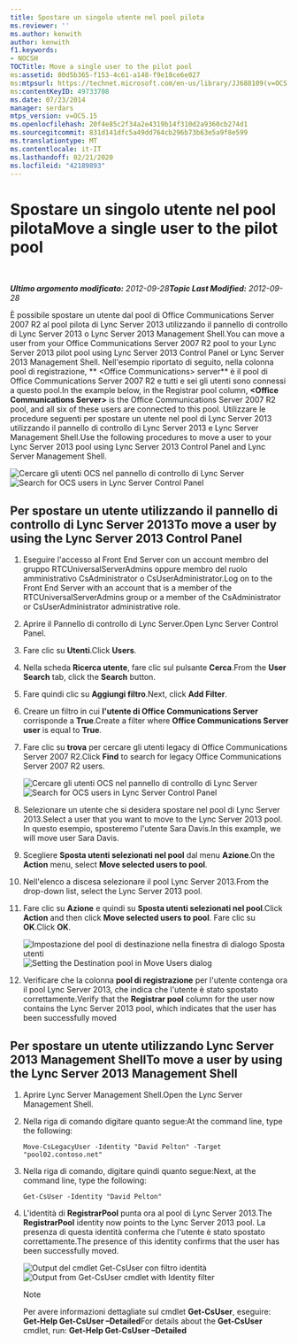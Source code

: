 ```yaml
---
title: Spostare un singolo utente nel pool pilota
ms.reviewer: ''
ms.author: kenwith
author: kenwith
f1.keywords:
- NOCSH
TOCTitle: Move a single user to the pilot pool
ms:assetid: 80d5b365-f153-4c61-a148-f9e18ce6e027
ms:mtpsurl: https://technet.microsoft.com/en-us/library/JJ688109(v=OCS.15)
ms:contentKeyID: 49733708
ms.date: 07/23/2014
manager: serdars
mtps_version: v=OCS.15
ms.openlocfilehash: 20f4e85c2f34a2e4319b14f310d2a9360cb274d1
ms.sourcegitcommit: 831d141dfc5a49dd764cb296b73b63e5a9f8e599
ms.translationtype: MT
ms.contentlocale: it-IT
ms.lasthandoff: 02/21/2020
ms.locfileid: "42189893"
---
```

<div data-xmlns="http://www.w3.org/1999/xhtml">

<div class="topic" data-xmlns="http://www.w3.org/1999/xhtml" data-msxsl="urn:schemas-microsoft-com:xslt" data-cs="https://msdn.microsoft.com/">

<div data-asp="https://msdn2.microsoft.com/asp">

# <a name="move-a-single-user-to-the-pilot-pool"></a><span data-ttu-id="9ba70-102">Spostare un singolo utente nel pool pilota</span><span class="sxs-lookup"><span data-stu-id="9ba70-102">Move a single user to the pilot pool</span></span>

</div>

<div id="mainSection">

<div id="mainBody">

<span> </span>

<span data-ttu-id="9ba70-103">_**Ultimo argomento modificato:** 2012-09-28_</span><span class="sxs-lookup"><span data-stu-id="9ba70-103">_**Topic Last Modified:** 2012-09-28_</span></span>

<span data-ttu-id="9ba70-104">È possibile spostare un utente dal pool di Office Communications Server 2007 R2 al pool pilota di Lync Server 2013 utilizzando il pannello di controllo di Lync Server 2013 o Lync Server 2013 Management Shell.</span><span class="sxs-lookup"><span data-stu-id="9ba70-104">You can move a user from your Office Communications Server 2007 R2 pool to your Lync Server 2013 pilot pool using Lync Server 2013 Control Panel or Lync Server 2013 Management Shell.</span></span> <span data-ttu-id="9ba70-105">Nell'esempio riportato di seguito, nella colonna pool di registrazione, \*\* \<Office Communications\> server\*\* è il pool di Office Communications Server 2007 R2 e tutti e sei gli utenti sono connessi a questo pool.</span><span class="sxs-lookup"><span data-stu-id="9ba70-105">In the example below, in the Registrar pool column, **\<Office Communications Server\>** is the Office Communications Server 2007 R2 pool, and all six of these users are connected to this pool.</span></span> <span data-ttu-id="9ba70-106">Utilizzare le procedure seguenti per spostare un utente nel pool di Lync Server 2013 utilizzando il pannello di controllo di Lync Server 2013 e Lync Server Management Shell.</span><span class="sxs-lookup"><span data-stu-id="9ba70-106">Use the following procedures to move a user to your Lync Server 2013 pool using Lync Server 2013 Control Panel and Lync Server Management Shell.</span></span>

<span data-ttu-id="9ba70-107">![Cercare gli utenti OCS nel pannello di controllo di Lync Server](images/JJ688109.d2008fd6-868b-4f26-84cf-57bb69e073d3(OCS.15).jpg "Cercare gli utenti OCS nel pannello di controllo di Lync Server")</span><span class="sxs-lookup"><span data-stu-id="9ba70-107">![Search for OCS users in Lync Server Control Panel](images/JJ688109.d2008fd6-868b-4f26-84cf-57bb69e073d3(OCS.15).jpg "Search for OCS users in Lync Server Control Panel")</span></span>

<div>

## <a name="to-move-a-user-by-using-the-lync-server-2013-control-panel"></a><span data-ttu-id="9ba70-108">Per spostare un utente utilizzando il pannello di controllo di Lync Server 2013</span><span class="sxs-lookup"><span data-stu-id="9ba70-108">To move a user by using the Lync Server 2013 Control Panel</span></span>

1.  <span data-ttu-id="9ba70-109">Eseguire l'accesso al Front End Server con un account membro del gruppo RTCUniversalServerAdmins oppure membro del ruolo amministrativo CsAdministrator o CsUserAdministrator.</span><span class="sxs-lookup"><span data-stu-id="9ba70-109">Log on to the Front End Server with an account that is a member of the RTCUniversalServerAdmins group or a member of the CsAdministrator or CsUserAdministrator administrative role.</span></span>

2.  <span data-ttu-id="9ba70-110">Aprire il Pannello di controllo di Lync Server.</span><span class="sxs-lookup"><span data-stu-id="9ba70-110">Open Lync Server Control Panel.</span></span>

3.  <span data-ttu-id="9ba70-111">Fare clic su **Utenti**.</span><span class="sxs-lookup"><span data-stu-id="9ba70-111">Click **Users**.</span></span>

4.  <span data-ttu-id="9ba70-112">Nella scheda **Ricerca utente**, fare clic sul pulsante **Cerca**.</span><span class="sxs-lookup"><span data-stu-id="9ba70-112">From the **User Search** tab, click the **Search** button.</span></span>

5.  <span data-ttu-id="9ba70-113">Fare quindi clic su **Aggiungi filtro**.</span><span class="sxs-lookup"><span data-stu-id="9ba70-113">Next, click **Add Filter**.</span></span>

6.  <span data-ttu-id="9ba70-114">Creare un filtro in cui **l'utente di Office Communications Server** corrisponde a **True**.</span><span class="sxs-lookup"><span data-stu-id="9ba70-114">Create a filter where **Office Communications Server user** is equal to **True**.</span></span>

7.  <span data-ttu-id="9ba70-115">Fare clic su **trova** per cercare gli utenti legacy di Office Communications Server 2007 R2.</span><span class="sxs-lookup"><span data-stu-id="9ba70-115">Click **Find** to search for legacy Office Communications Server 2007 R2 users.</span></span>
    
    <span data-ttu-id="9ba70-116">![Cercare gli utenti OCS nel pannello di controllo di Lync Server](images/JJ688109.09528349-7915-41e1-91b4-6ab5c12b1b38(OCS.15).jpg "Cercare gli utenti OCS nel pannello di controllo di Lync Server")</span><span class="sxs-lookup"><span data-stu-id="9ba70-116">![Search for OCS users in Lync Server Control Panel](images/JJ688109.09528349-7915-41e1-91b4-6ab5c12b1b38(OCS.15).jpg "Search for OCS users in Lync Server Control Panel")</span></span>  

8.  <span data-ttu-id="9ba70-117">Selezionare un utente che si desidera spostare nel pool di Lync Server 2013.</span><span class="sxs-lookup"><span data-stu-id="9ba70-117">Select a user that you want to move to the Lync Server 2013 pool.</span></span> <span data-ttu-id="9ba70-118">In questo esempio, sposteremo l'utente Sara Davis.</span><span class="sxs-lookup"><span data-stu-id="9ba70-118">In this example, we will move user Sara Davis.</span></span>

9.  <span data-ttu-id="9ba70-119">Scegliere **Sposta utenti selezionati nel pool** dal menu **Azione**.</span><span class="sxs-lookup"><span data-stu-id="9ba70-119">On the **Action** menu, select **Move selected users to pool**.</span></span>

10. <span data-ttu-id="9ba70-120">Nell'elenco a discesa selezionare il pool Lync Server 2013.</span><span class="sxs-lookup"><span data-stu-id="9ba70-120">From the drop-down list, select the Lync Server 2013 pool.</span></span>

11. <span data-ttu-id="9ba70-121">Fare clic su **Azione** e quindi su **Sposta utenti selezionati nel pool**.</span><span class="sxs-lookup"><span data-stu-id="9ba70-121">Click **Action** and then click **Move selected users to pool**.</span></span> <span data-ttu-id="9ba70-122">Fare clic su **OK**.</span><span class="sxs-lookup"><span data-stu-id="9ba70-122">Click **OK**.</span></span>
    
    <span data-ttu-id="9ba70-123">![Impostazione del pool di destinazione nella finestra di dialogo Sposta utenti](images/JJ688109.d7dc0759-87c5-4c23-938f-361576621504(OCS.15).jpg "Impostazione del pool di destinazione nella finestra di dialogo Sposta utenti")</span><span class="sxs-lookup"><span data-stu-id="9ba70-123">![Setting the Destination pool in Move Users dialog](images/JJ688109.d7dc0759-87c5-4c23-938f-361576621504(OCS.15).jpg "Setting the Destination pool in Move Users dialog")</span></span>  

12. <span data-ttu-id="9ba70-124">Verificare che la colonna **pool di registrazione** per l'utente contenga ora il pool Lync Server 2013, che indica che l'utente è stato spostato correttamente.</span><span class="sxs-lookup"><span data-stu-id="9ba70-124">Verify that the **Registrar pool** column for the user now contains the Lync Server 2013 pool, which indicates that the user has been successfully moved</span></span>

</div>

<div>

## <a name="to-move-a-user-by-using-the-lync-server-2013-management-shell"></a><span data-ttu-id="9ba70-125">Per spostare un utente utilizzando Lync Server 2013 Management Shell</span><span class="sxs-lookup"><span data-stu-id="9ba70-125">To move a user by using the Lync Server 2013 Management Shell</span></span>

1.  <span data-ttu-id="9ba70-126">Aprire Lync Server Management Shell.</span><span class="sxs-lookup"><span data-stu-id="9ba70-126">Open the Lync Server Management Shell.</span></span>

2.  <span data-ttu-id="9ba70-127">Nella riga di comando digitare quanto segue:</span><span class="sxs-lookup"><span data-stu-id="9ba70-127">At the command line, type the following:</span></span>
    
        Move-CsLegacyUser -Identity "David Pelton" -Target "pool02.contoso.net"

3.  <span data-ttu-id="9ba70-128">Nella riga di comando, digitare quindi quanto segue:</span><span class="sxs-lookup"><span data-stu-id="9ba70-128">Next, at the command line, type the following:</span></span>
    
        Get-CsUser -Identity "David Pelton"

4.  <span data-ttu-id="9ba70-129">L'identità di **RegistrarPool** punta ora al pool di Lync Server 2013.</span><span class="sxs-lookup"><span data-stu-id="9ba70-129">The **RegistrarPool** identity now points to the Lync Server 2013 pool.</span></span> <span data-ttu-id="9ba70-130">La presenza di questa identità conferma che l'utente è stato spostato correttamente.</span><span class="sxs-lookup"><span data-stu-id="9ba70-130">The presence of this identity confirms that the user has been successfully moved.</span></span>
    
    <span data-ttu-id="9ba70-131">![Output del cmdlet Get-CsUser con filtro identità](images/JJ205401.bc5d4672-8068-4475-b882-dbd305c801a9(OCS.15).jpg "Output del cmdlet Get-CsUser con filtro identità")</span><span class="sxs-lookup"><span data-stu-id="9ba70-131">![Output from Get-CsUser cmdlet with Identity filter](images/JJ205401.bc5d4672-8068-4475-b882-dbd305c801a9(OCS.15).jpg "Output from Get-CsUser cmdlet with Identity filter")</span></span>  
    
    <div>
    

    > [!NOTE]  
    > <span data-ttu-id="9ba70-132">Per avere informazioni dettagliate sul cmdlet <STRONG>Get-CsUser</STRONG>, eseguire: <STRONG>Get-Help Get-CsUser –Detailed</STRONG></span><span class="sxs-lookup"><span data-stu-id="9ba70-132">For details about the <STRONG>Get-CsUser</STRONG> cmdlet, run: <STRONG>Get-Help Get-CsUser –Detailed</STRONG></span></span>

    
    </div>

</div>

</div>

<span> </span>

</div>

</div>

</div>

